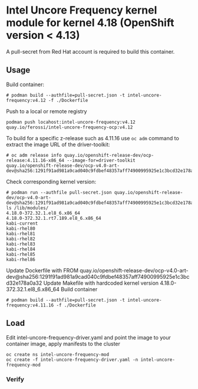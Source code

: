 # Intel Uncore Frequency kernel module for kernel 4.18 (OpenShift version < 4.13)

A pull-secret from Red Hat account is required to build this container.

## Usage

Build container:

```
# podman build --authfile=pull-secret.json -t intel-uncore-frequency:v4.12 -f ./Dockerfile
```

Push to a local or remote registry

```
podman push locahost:intel-uncore-frequency:v4.12 quay.io/ferossi/intel-uncore-frequency-ocp:v4.12
```

To build for a specific z-release such as 4.11.16 use `oc adm` command to extract the image URL of the driver-toolkit:

```
# oc adm release info quay.io/openshift-release-dev/ocp-release:4.11.16-x86_64 --image-for=driver-toolkit
quay.io/openshift-release-dev/ocp-v4.0-art-dev@sha256:1291f91ad981a9cad040c9fdbef48357aff74900995925e1c3bcd32e178a0a32
```

Check corresponding kernel version:

```
# podman run --authfile pull-secret.json quay.io/openshift-release-dev/ocp-v4.0-art-dev@sha256:1291f91ad981a9cad040c9fdbef48357aff74900995925e1c3bcd32e178a0a32 ls /lib/modules/
4.18.0-372.32.1.el8_6.x86_64
4.18.0-372.32.1.rt7.189.el8_6.x86_64
kabi-current
kabi-rhel80
kabi-rhel81
kabi-rhel82
kabi-rhel83
kabi-rhel84
kabi-rhel85
kabi-rhel86
```

Update Dockerfile with FROM quay.io/openshift-release-dev/ocp-v4.0-art-dev@sha256:1291f91ad981a9cad040c9fdbef48357aff74900995925e1c3bcd32e178a0a32
Update Makefile with hardcoded kernel version 4.18.0-372.32.1.el8_6.x86_64
Build container

```
# podman build --authfile=pull-secret.json -t intel-uncore-frequency:v4.11.16 -f ./Dockerfile
```

## Load

Edit intel-uncore-frequency-driver.yaml and point the image to your container image, apply manifests to the cluster

```
oc create ns intel-uncore-frequency-mod
oc create -f intel-uncore-frequency-driver.yaml -n intel-uncore-frequency-mod
```


### Verify


